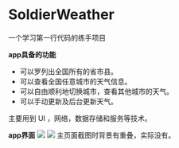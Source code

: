 # SoldierWeather

一个学习第一行代码的练手项目

**app具备的功能**

* 可以罗列出全国所有的省市县。
* 可以查看全国任意城市的天气信息。
* 可以自由顺利地切换城市，查看其他城市的天气。
* 可以手动更新及后台更新天气。 

主要用到 UI ，网络，数据存储和服务等技术。


**app界面**
![](http://wx2.sinaimg.cn/mw690/bb93531cly1fepiq3u9ckj20u01zqe2q.jpg)
![](http://i2.muimg.com/567571/d8570a3331b77bc5.png)
主页面截图时背景有重叠，实际没有。